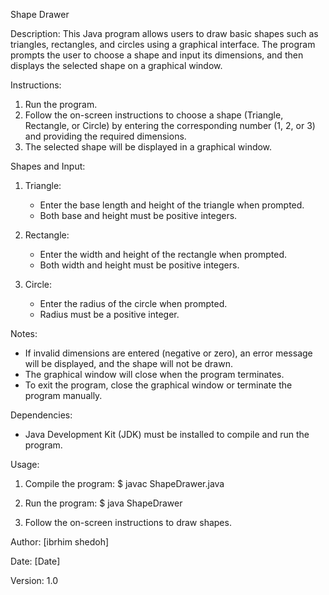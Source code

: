 Shape Drawer

Description:
This Java program allows users to draw basic shapes such as triangles, rectangles, and circles using a graphical interface. The program prompts the user to choose a shape and input its dimensions, and then displays the selected shape on a graphical window.

Instructions:
1. Run the program.
2. Follow the on-screen instructions to choose a shape (Triangle, Rectangle, or Circle) by entering the corresponding number (1, 2, or 3) and providing the required dimensions.
3. The selected shape will be displayed in a graphical window.

Shapes and Input:
1. Triangle:
   - Enter the base length and height of the triangle when prompted.
   - Both base and height must be positive integers.

2. Rectangle:
   - Enter the width and height of the rectangle when prompted.
   - Both width and height must be positive integers.

3. Circle:
   - Enter the radius of the circle when prompted.
   - Radius must be a positive integer.

Notes:
- If invalid dimensions are entered (negative or zero), an error message will be displayed, and the shape will not be drawn.
- The graphical window will close when the program terminates.
- To exit the program, close the graphical window or terminate the program manually.

Dependencies:
- Java Development Kit (JDK) must be installed to compile and run the program.

Usage:
1. Compile the program:
   $ javac ShapeDrawer.java

2. Run the program:
   $ java ShapeDrawer

3. Follow the on-screen instructions to draw shapes.

Author:
[ibrhim shedoh]

Date:
[Date]

Version:
1.0
